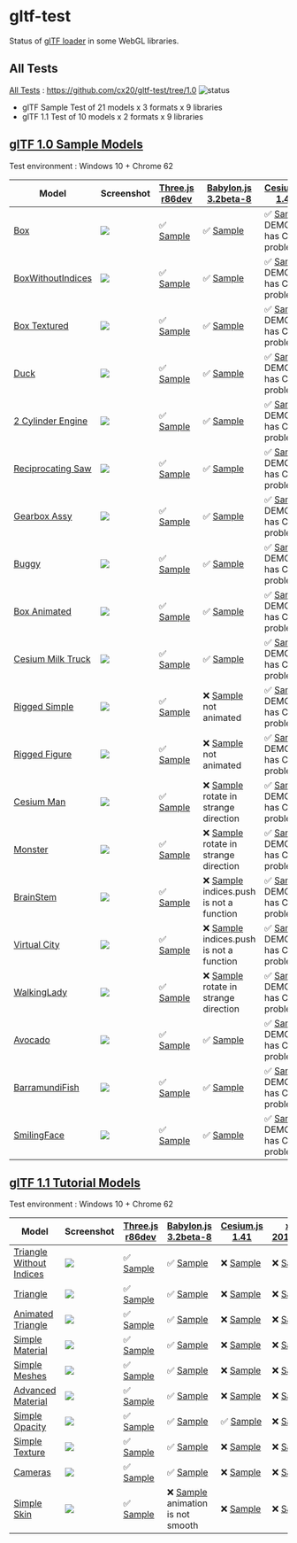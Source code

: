 # gltf-test

Status of [glTF loader](https://github.com/KhronosGroup/glTF#webgl-engines) in some WebGL libraries.

## All Tests

[All Tests]( https://cdn.rawgit.com/cx20/gltf-test/31f4e4de4e2a82894af84f8803a47c11bb0a34ef/index.html ) : https://github.com/cx20/gltf-test/tree/1.0 ![status](https://img.shields.io/badge/glTF-1%2E0-yellow.svg?style=flat)
- glTF Sample Test of 21 models x 3 formats x 9 libraries
- glTF 1.1 Test of 10 models x 2 formats x 9 libraries


## [glTF 1.0 Sample Models](https://github.com/KhronosGroup/glTF-Sample-Models/tree/master/1.0)

Test environment : Windows 10 + Chrome 62

| Model                                              | Screenshot                                                   |[Three.js r86dev](https://github.com/mrdoob/three.js/tree/dev/examples/js/loaders/GLTFLoader.js)                                                                            |[Babylon.js 3.2beta-8](https://github.com/BabylonJS/Babylon.js/tree/master/loaders/src/glTF)                                                                                                    |[Cesium.js 1.41](https://github.com/AnalyticalGraphicsInc/cesium/)                                                                                                                  |[xeogl 2017.02.09](https://github.com/xeolabs/xeogl/tree/master/src/models/gltf)                                                                                             |[GLBoost r2dev](https://github.com/emadurandal/GLBoost/blob/master/src/js/middle_level/loader/GLTFLoader.js)                                                                     |[Grimoire.js 2017.03.12](https://github.com/GrimoireGL/grimoirejs-gltf)                                                                                                             |[Hilo3d v1.5.14](https://github.com/hiloteam/Hilo3d)                                                                                                                             |
|----------------------------------------------------|--------------------------------------------------------------|----------------------------------------------------------------------------------------------------------------------------------------------------------------------------|------------------------------------------------------------------------------------------------------------------------------------------------------------------------------------------------|------------------------------------------------------------------------------------------------------------------------------------------------------------------------------------|-----------------------------------------------------------------------------------------------------------------------------------------------------------------------------|---------------------------------------------------------------------------------------------------------------------------------------------------------------------------------|------------------------------------------------------------------------------------------------------------------------------------------------------------------------------------|--------------------------------------------------------------------------------------------------------------------------------------------------------------------------------|
|[Box](sampleModels/Box)                             |![](sampleModels/Box/screenshot/screenshot.png)               |:white_check_mark: [Sample](https://cdn.rawgit.com/cx20/gltf-test/31f4e4de4e2a82894af84f8803a47c11bb0a34ef/examples/threejs/index.html?model=Box&scale=1)                   |:white_check_mark: [Sample](https://cdn.rawgit.com/cx20/gltf-test/31f4e4de4e2a82894af84f8803a47c11bb0a34ef/examples/babylonjs/index.html?model=Box&scale=1)                                     |:white_check_mark: [Sample](https://cdn.rawgit.com/cx20/gltf-test/31f4e4de4e2a82894af84f8803a47c11bb0a34ef/examples/cesium/index.html?model=Box) DEMO has CROS problem              |:white_check_mark: [Sample](https://cdn.rawgit.com/cx20/gltf-test/31f4e4de4e2a82894af84f8803a47c11bb0a34ef/examples/xeogl/index.html?model=Box&scale=1)                      |:white_check_mark: [Sample](https://cdn.rawgit.com/cx20/gltf-test/31f4e4de4e2a82894af84f8803a47c11bb0a34ef/examples/glboost/index.html?model=Box&scale=1)                        |:white_check_mark: [Sample](https://cdn.rawgit.com/cx20/gltf-test/31f4e4de4e2a82894af84f8803a47c11bb0a34ef/examples/grimoiregl/index.html?model=Box&scale=1)                        |:white_check_mark: [Sample](https://cdn.rawgit.com/cx20/gltf-test/31f4e4de4e2a82894af84f8803a47c11bb0a34ef/examples/Hilo3d/index.html?model=Box&scale=1)                        |
|[BoxWithoutIndices](sampleModels/BoxWithoutIndices) |![](sampleModels/BoxWithoutIndices/screenshot/screenshot.png) |:white_check_mark: [Sample](https://cdn.rawgit.com/cx20/gltf-test/31f4e4de4e2a82894af84f8803a47c11bb0a34ef/examples/threejs/index.html?model=BoxWithoutIndices&scale=1)     |:white_check_mark: [Sample](https://cdn.rawgit.com/cx20/gltf-test/31f4e4de4e2a82894af84f8803a47c11bb0a34ef/examples/babylonjs/index.html?model=BoxWithoutIndices&scale=1)                       |:white_check_mark: [Sample](https://cdn.rawgit.com/cx20/gltf-test/31f4e4de4e2a82894af84f8803a47c11bb0a34ef/examples/cesium/index.html?model=BoxWithoutIndices) DEMO has CROS problem|:white_check_mark: [Sample](https://cdn.rawgit.com/cx20/gltf-test/31f4e4de4e2a82894af84f8803a47c11bb0a34ef/examples/xeogl/index.html?model=BoxWithoutIndices&scale=1)        |:white_check_mark: [Sample](https://cdn.rawgit.com/cx20/gltf-test/31f4e4de4e2a82894af84f8803a47c11bb0a34ef/examples/glboost/index.html?model=BoxWithoutIndices&scale=1)          |:white_check_mark: [Sample](https://cdn.rawgit.com/cx20/gltf-test/31f4e4de4e2a82894af84f8803a47c11bb0a34ef/examples/grimoiregl/index.html?model=BoxWithoutIndices&scale=1)          |:white_check_mark: [Sample](https://cdn.rawgit.com/cx20/gltf-test/31f4e4de4e2a82894af84f8803a47c11bb0a34ef/examples/Hilo3d/index.html?model=BoxWithoutIndices&scale=1)          |
|[Box Textured](sampleModels/BoxTextured)            |![](sampleModels/BoxTextured/screenshot/screenshot.png)       |:white_check_mark: [Sample](https://cdn.rawgit.com/cx20/gltf-test/31f4e4de4e2a82894af84f8803a47c11bb0a34ef/examples/threejs/index.html?model=BoxTextured&scale=1)           |:white_check_mark: [Sample](https://cdn.rawgit.com/cx20/gltf-test/31f4e4de4e2a82894af84f8803a47c11bb0a34ef/examples/babylonjs/index.html?model=BoxTextured&scale=1)                             |:white_check_mark: [Sample](https://cdn.rawgit.com/cx20/gltf-test/31f4e4de4e2a82894af84f8803a47c11bb0a34ef/examples/cesium/index.html?model=BoxTextured) DEMO has CROS problem      |:white_check_mark: [Sample](https://cdn.rawgit.com/cx20/gltf-test/31f4e4de4e2a82894af84f8803a47c11bb0a34ef/examples/xeogl/index.html?model=BoxTextured&scale=1)              |:white_check_mark: [Sample](https://cdn.rawgit.com/cx20/gltf-test/31f4e4de4e2a82894af84f8803a47c11bb0a34ef/examples/glboost/index.html?model=BoxTextured&scale=1)                |:white_check_mark: [Sample](https://cdn.rawgit.com/cx20/gltf-test/31f4e4de4e2a82894af84f8803a47c11bb0a34ef/examples/grimoiregl/index.html?model=BoxTextured&scale=1)                |:white_check_mark: [Sample](https://cdn.rawgit.com/cx20/gltf-test/31f4e4de4e2a82894af84f8803a47c11bb0a34ef/examples/Hilo3d/index.html?model=BoxTextured&scale=1)                |
|[Duck](sampleModels/Duck)                           |![](sampleModels/Duck/screenshot/screenshot.png)              |:white_check_mark: [Sample](https://cdn.rawgit.com/cx20/gltf-test/31f4e4de4e2a82894af84f8803a47c11bb0a34ef/examples/threejs/index.html?model=Duck&scale=1)                  |:white_check_mark: [Sample](https://cdn.rawgit.com/cx20/gltf-test/31f4e4de4e2a82894af84f8803a47c11bb0a34ef/examples/babylonjs/index.html?model=Duck&scale=1)                                    |:white_check_mark: [Sample](https://cdn.rawgit.com/cx20/gltf-test/31f4e4de4e2a82894af84f8803a47c11bb0a34ef/examples/cesium/index.html?model=Duck) DEMO has CROS problem             |:white_check_mark: [Sample](https://cdn.rawgit.com/cx20/gltf-test/31f4e4de4e2a82894af84f8803a47c11bb0a34ef/examples/xeogl/index.html?model=Duck&scale=1)                     |:white_check_mark: [Sample](https://cdn.rawgit.com/cx20/gltf-test/31f4e4de4e2a82894af84f8803a47c11bb0a34ef/examples/glboost/index.html?model=Duck&scale=1)                       |:white_check_mark: [Sample](https://cdn.rawgit.com/cx20/gltf-test/31f4e4de4e2a82894af84f8803a47c11bb0a34ef/examples/grimoiregl/index.html?model=Duck&scale=1)                       |:white_check_mark: [Sample](https://cdn.rawgit.com/cx20/gltf-test/31f4e4de4e2a82894af84f8803a47c11bb0a34ef/examples/Hilo3d/index.html?model=Duck&scale=1)                       |
|[2 Cylinder Engine](sampleModels/2CylinderEngine)   |![](sampleModels/2CylinderEngine/screenshot/screenshot.png)   |:white_check_mark: [Sample](https://cdn.rawgit.com/cx20/gltf-test/31f4e4de4e2a82894af84f8803a47c11bb0a34ef/examples/threejs/index.html?model=2CylinderEngine&scale=0.005)   |:white_check_mark: [Sample](https://cdn.rawgit.com/cx20/gltf-test/31f4e4de4e2a82894af84f8803a47c11bb0a34ef/examples/babylonjs/index.html?model=2CylinderEngine&scale=0.005)                     |:white_check_mark: [Sample](https://cdn.rawgit.com/cx20/gltf-test/31f4e4de4e2a82894af84f8803a47c11bb0a34ef/examples/cesium/index.html?model=2CylinderEngine) DEMO has CROS problem  |:white_check_mark: [Sample](https://cdn.rawgit.com/cx20/gltf-test/31f4e4de4e2a82894af84f8803a47c11bb0a34ef/examples/xeogl/index.html?model=2CylinderEngine&scale=0.005)      |:white_check_mark: [Sample](https://cdn.rawgit.com/cx20/gltf-test/31f4e4de4e2a82894af84f8803a47c11bb0a34ef/examples/glboost/index.html?model=2CylinderEngine&scale=0.005)        |:white_check_mark: [Sample](https://cdn.rawgit.com/cx20/gltf-test/31f4e4de4e2a82894af84f8803a47c11bb0a34ef/examples/grimoiregl/index.html?model=2CylinderEngine&scale=0.005)        |:white_check_mark: [Sample](https://cdn.rawgit.com/cx20/gltf-test/31f4e4de4e2a82894af84f8803a47c11bb0a34ef/examples/Hilo3d/index.html?model=2CylinderEngine&scale=0.005)        |
|[Reciprocating Saw](sampleModels/ReciprocatingSaw)  |![](sampleModels/ReciprocatingSaw/screenshot/screenshot.png)  |:white_check_mark: [Sample](https://cdn.rawgit.com/cx20/gltf-test/31f4e4de4e2a82894af84f8803a47c11bb0a34ef/examples/threejs/index.html?model=ReciprocatingSaw&scale=0.01)   |:white_check_mark: [Sample](https://cdn.rawgit.com/cx20/gltf-test/31f4e4de4e2a82894af84f8803a47c11bb0a34ef/examples/babylonjs/index.html?model=ReciprocatingSaw&scale=0.01)                     |:white_check_mark: [Sample](https://cdn.rawgit.com/cx20/gltf-test/31f4e4de4e2a82894af84f8803a47c11bb0a34ef/examples/cesium/index.html?model=ReciprocatingSaw) DEMO has CROS problem |:white_check_mark: [Sample](https://cdn.rawgit.com/cx20/gltf-test/31f4e4de4e2a82894af84f8803a47c11bb0a34ef/examples/xeogl/index.html?model=ReciprocatingSaw&scale=0.01)      |:white_check_mark: [Sample](https://cdn.rawgit.com/cx20/gltf-test/31f4e4de4e2a82894af84f8803a47c11bb0a34ef/examples/glboost/index.html?model=ReciprocatingSaw&scale=0.01)        |:white_check_mark: [Sample](https://cdn.rawgit.com/cx20/gltf-test/31f4e4de4e2a82894af84f8803a47c11bb0a34ef/examples/grimoiregl/index.html?model=ReciprocatingSaw&scale=0.01)        |:white_check_mark: [Sample](https://cdn.rawgit.com/cx20/gltf-test/31f4e4de4e2a82894af84f8803a47c11bb0a34ef/examples/Hilo3d/index.html?model=ReciprocatingSaw&scale=0.01)        |
|[Gearbox Assy](sampleModels/GearboxAssy)            |![](sampleModels/GearboxAssy/screenshot/screenshot.png)       |:white_check_mark: [Sample](https://cdn.rawgit.com/cx20/gltf-test/31f4e4de4e2a82894af84f8803a47c11bb0a34ef/examples/threejs/index.html?model=GearboxAssy&scale=1)           |:white_check_mark: [Sample](https://cdn.rawgit.com/cx20/gltf-test/31f4e4de4e2a82894af84f8803a47c11bb0a34ef/examples/babylonjs/index.html?model=GearboxAssy&scale=1)                             |:white_check_mark: [Sample](https://cdn.rawgit.com/cx20/gltf-test/31f4e4de4e2a82894af84f8803a47c11bb0a34ef/examples/cesium/index.html?model=GearboxAssy) DEMO has CROS problem      |:white_check_mark: [Sample](https://cdn.rawgit.com/cx20/gltf-test/31f4e4de4e2a82894af84f8803a47c11bb0a34ef/examples/xeogl/index.html?model=GearboxAssy&scale=1)              |:white_check_mark: [Sample](https://cdn.rawgit.com/cx20/gltf-test/31f4e4de4e2a82894af84f8803a47c11bb0a34ef/examples/glboost/index.html?model=GearboxAssy&scale=1)                |:white_check_mark: [Sample](https://cdn.rawgit.com/cx20/gltf-test/31f4e4de4e2a82894af84f8803a47c11bb0a34ef/examples/grimoiregl/index.html?model=GearboxAssy&scale=1)                |:white_check_mark: [Sample](https://cdn.rawgit.com/cx20/gltf-test/31f4e4de4e2a82894af84f8803a47c11bb0a34ef/examples/Hilo3d/index.html?model=GearboxAssy&scale=1)                |
|[Buggy](sampleModels/Buggy)                         |![](sampleModels/Buggy/screenshot/screenshot.png)             |:white_check_mark: [Sample](https://cdn.rawgit.com/cx20/gltf-test/31f4e4de4e2a82894af84f8803a47c11bb0a34ef/examples/threejs/index.html?model=Buggy&scale=0.02)              |:white_check_mark: [Sample](https://cdn.rawgit.com/cx20/gltf-test/31f4e4de4e2a82894af84f8803a47c11bb0a34ef/examples/babylonjs/index.html?model=Buggy&scale=0.02)                                |:white_check_mark: [Sample](https://cdn.rawgit.com/cx20/gltf-test/31f4e4de4e2a82894af84f8803a47c11bb0a34ef/examples/cesium/index.html?model=Buggy) DEMO has CROS problem            |:white_check_mark: [Sample](https://cdn.rawgit.com/cx20/gltf-test/31f4e4de4e2a82894af84f8803a47c11bb0a34ef/examples/xeogl/index.html?model=Buggy&scale=0.02)                 |:white_check_mark: [Sample](https://cdn.rawgit.com/cx20/gltf-test/31f4e4de4e2a82894af84f8803a47c11bb0a34ef/examples/glboost/index.html?model=Buggy&scale=0.02)                   |:white_check_mark: [Sample](https://cdn.rawgit.com/cx20/gltf-test/31f4e4de4e2a82894af84f8803a47c11bb0a34ef/examples/grimoiregl/index.html?model=Buggy&scale=0.02)                   |:white_check_mark: [Sample](https://cdn.rawgit.com/cx20/gltf-test/31f4e4de4e2a82894af84f8803a47c11bb0a34ef/examples/Hilo3d/index.html?model=Buggy&scale=0.02)                   |
|[Box Animated](sampleModels/BoxAnimated)            |![](sampleModels/BoxAnimated/screenshot/screenshot.gif)       |:white_check_mark: [Sample](https://cdn.rawgit.com/cx20/gltf-test/31f4e4de4e2a82894af84f8803a47c11bb0a34ef/examples/threejs/index.html?model=BoxAnimated&scale=0.5)         |:white_check_mark: [Sample](https://cdn.rawgit.com/cx20/gltf-test/31f4e4de4e2a82894af84f8803a47c11bb0a34ef/examples/babylonjs/index.html?model=BoxAnimated&scale=0.5)                           |:white_check_mark: [Sample](https://cdn.rawgit.com/cx20/gltf-test/31f4e4de4e2a82894af84f8803a47c11bb0a34ef/examples/cesium/index.html?model=BoxAnimated) DEMO has CROS problem      |:x: [Sample](https://cdn.rawgit.com/cx20/gltf-test/31f4e4de4e2a82894af84f8803a47c11bb0a34ef/examples/xeogl/index.html?model=BoxAnimated&scale=0.5) animation not support     |:white_check_mark: [Sample](https://cdn.rawgit.com/cx20/gltf-test/31f4e4de4e2a82894af84f8803a47c11bb0a34ef/examples/glboost/index.html?model=BoxAnimated&scale=0.5)              |:white_check_mark: [Sample](https://cdn.rawgit.com/cx20/gltf-test/31f4e4de4e2a82894af84f8803a47c11bb0a34ef/examples/grimoiregl/index.html?model=BoxAnimated&scale=0.5)              |:white_check_mark: [Sample](https://cdn.rawgit.com/cx20/gltf-test/31f4e4de4e2a82894af84f8803a47c11bb0a34ef/examples/Hilo3d/index.html?model=BoxAnimated&scale=0.5)              |
|[Cesium Milk Truck](sampleModels/CesiumMilkTruck)   |![](sampleModels/CesiumMilkTruck/screenshot/screenshot.gif)   |:white_check_mark: [Sample](https://cdn.rawgit.com/cx20/gltf-test/31f4e4de4e2a82894af84f8803a47c11bb0a34ef/examples/threejs/index.html?model=CesiumMilkTruck&scale=0.5)     |:white_check_mark: [Sample](https://cdn.rawgit.com/cx20/gltf-test/31f4e4de4e2a82894af84f8803a47c11bb0a34ef/examples/babylonjs/index.html?model=CesiumMilkTruck&scale=0.5)                       |:white_check_mark: [Sample](https://cdn.rawgit.com/cx20/gltf-test/31f4e4de4e2a82894af84f8803a47c11bb0a34ef/examples/cesium/index.html?model=CesiumMilkTruck) DEMO has CROS problem  |:x: [Sample](https://cdn.rawgit.com/cx20/gltf-test/31f4e4de4e2a82894af84f8803a47c11bb0a34ef/examples/xeogl/index.html?model=CesiumMilkTruck&scale=0.5) animation not support |:white_check_mark: [Sample](https://cdn.rawgit.com/cx20/gltf-test/31f4e4de4e2a82894af84f8803a47c11bb0a34ef/examples/glboost/index.html?model=CesiumMilkTruck&scale=0.5)          |:white_check_mark: [Sample](https://cdn.rawgit.com/cx20/gltf-test/31f4e4de4e2a82894af84f8803a47c11bb0a34ef/examples/grimoiregl/index.html?model=CesiumMilkTruck&scale=0.5)          |:white_check_mark: [Sample](https://cdn.rawgit.com/cx20/gltf-test/31f4e4de4e2a82894af84f8803a47c11bb0a34ef/examples/Hilo3d/index.html?model=CesiumMilkTruck&scale=0.5)          |
|[Rigged Simple](sampleModels/RiggedSimple)          |![](sampleModels/RiggedSimple/screenshot/screenshot.gif)      |:white_check_mark: [Sample](https://cdn.rawgit.com/cx20/gltf-test/31f4e4de4e2a82894af84f8803a47c11bb0a34ef/examples/threejs/index.html?model=RiggedSimple&scale=0.2)        |:x: [Sample](https://cdn.rawgit.com/cx20/gltf-test/31f4e4de4e2a82894af84f8803a47c11bb0a34ef/examples/babylonjs/index.html?model=RiggedSimple&scale=0.2) not animated                            |:white_check_mark: [Sample](https://cdn.rawgit.com/cx20/gltf-test/31f4e4de4e2a82894af84f8803a47c11bb0a34ef/examples/cesium/index.html?model=RiggedSimple) DEMO has CROS problem     |:x: [Sample](https://cdn.rawgit.com/cx20/gltf-test/31f4e4de4e2a82894af84f8803a47c11bb0a34ef/examples/xeogl/index.html?model=RiggedSimple&scale=0.2) animation not support    |:white_check_mark: [Sample](https://cdn.rawgit.com/cx20/gltf-test/31f4e4de4e2a82894af84f8803a47c11bb0a34ef/examples/glboost/index.html?model=RiggedSimple&scale=0.2)             |:white_check_mark: [Sample](https://cdn.rawgit.com/cx20/gltf-test/31f4e4de4e2a82894af84f8803a47c11bb0a34ef/examples/grimoiregl/index.html?model=RiggedSimple&scale=0.2)             |:x: [Sample](https://cdn.rawgit.com/cx20/gltf-test/31f4e4de4e2a82894af84f8803a47c11bb0a34ef/examples/Hilo3d/index.html?model=RiggedSimple&scale=0.2) nightmare dragon problem   |
|[Rigged Figure](sampleModels/RiggedFigure)          |![](sampleModels/RiggedFigure/screenshot/screenshot.gif)      |:white_check_mark: [Sample](https://cdn.rawgit.com/cx20/gltf-test/31f4e4de4e2a82894af84f8803a47c11bb0a34ef/examples/threejs/index.html?model=RiggedFigure&scale=1)          |:x: [Sample](https://cdn.rawgit.com/cx20/gltf-test/31f4e4de4e2a82894af84f8803a47c11bb0a34ef/examples/babylonjs/index.html?model=RiggedFigure&scale=1) not animated                              |:white_check_mark: [Sample](https://cdn.rawgit.com/cx20/gltf-test/31f4e4de4e2a82894af84f8803a47c11bb0a34ef/examples/cesium/index.html?model=RiggedFigure) DEMO has CROS problem     |:x: [Sample](https://cdn.rawgit.com/cx20/gltf-test/31f4e4de4e2a82894af84f8803a47c11bb0a34ef/examples/xeogl/index.html?model=RiggedFigure&scale=1) animation not support      |:white_check_mark: [Sample](https://cdn.rawgit.com/cx20/gltf-test/31f4e4de4e2a82894af84f8803a47c11bb0a34ef/examples/glboost/index.html?model=RiggedFigure&scale=1)               |:white_check_mark: [Sample](https://cdn.rawgit.com/cx20/gltf-test/31f4e4de4e2a82894af84f8803a47c11bb0a34ef/examples/grimoiregl/index.html?model=RiggedFigure&scale=1)               |:x: [Sample](https://cdn.rawgit.com/cx20/gltf-test/31f4e4de4e2a82894af84f8803a47c11bb0a34ef/examples/Hilo3d/index.html?model=RiggedFigure&scale=1) nightmare dragon problem     |
|[Cesium Man](sampleModels/CesiumMan)                |![](sampleModels/CesiumMan/screenshot/screenshot.gif)         |:white_check_mark: [Sample](https://cdn.rawgit.com/cx20/gltf-test/31f4e4de4e2a82894af84f8803a47c11bb0a34ef/examples/threejs/index.html?model=CesiumMan&scale=1)             |:x: [Sample](https://cdn.rawgit.com/cx20/gltf-test/31f4e4de4e2a82894af84f8803a47c11bb0a34ef/examples/babylonjs/index.html?model=CesiumMan&scale=1) rotate in strange direction                  |:white_check_mark: [Sample](https://cdn.rawgit.com/cx20/gltf-test/31f4e4de4e2a82894af84f8803a47c11bb0a34ef/examples/cesium/index.html?model=CesiumMan) DEMO has CROS problem        |:x: [Sample](https://cdn.rawgit.com/cx20/gltf-test/31f4e4de4e2a82894af84f8803a47c11bb0a34ef/examples/xeogl/index.html?model=CesiumMan&scale=1) animation not support         |:white_check_mark: [Sample](https://cdn.rawgit.com/cx20/gltf-test/31f4e4de4e2a82894af84f8803a47c11bb0a34ef/examples/glboost/index.html?model=CesiumMan&scale=1)                  |:white_check_mark: [Sample](https://cdn.rawgit.com/cx20/gltf-test/31f4e4de4e2a82894af84f8803a47c11bb0a34ef/examples/grimoiregl/index.html?model=CesiumMan&scale=1)                  |:x: [Sample](https://cdn.rawgit.com/cx20/gltf-test/31f4e4de4e2a82894af84f8803a47c11bb0a34ef/examples/Hilo3d/index.html?model=CesiumMan&scale=1) nightmare dragon problem        |
|[Monster](sampleModels/Monster)                     |![](sampleModels/Monster/screenshot/screenshot.gif)           |:white_check_mark: [Sample](https://cdn.rawgit.com/cx20/gltf-test/31f4e4de4e2a82894af84f8803a47c11bb0a34ef/examples/threejs/index.html?model=Monster&scale=0.05)            |:x: [Sample](https://cdn.rawgit.com/cx20/gltf-test/31f4e4de4e2a82894af84f8803a47c11bb0a34ef/examples/babylonjs/index.html?model=Monster&scale=0.05) rotate in strange direction                 |:white_check_mark: [Sample](https://cdn.rawgit.com/cx20/gltf-test/31f4e4de4e2a82894af84f8803a47c11bb0a34ef/examples/cesium/index.html?model=Monster) DEMO has CROS problem          |:x: [Sample](https://cdn.rawgit.com/cx20/gltf-test/31f4e4de4e2a82894af84f8803a47c11bb0a34ef/examples/xeogl/index.html?model=Monster&scale=0.05) animation not support        |:white_check_mark: [Sample](https://cdn.rawgit.com/cx20/gltf-test/31f4e4de4e2a82894af84f8803a47c11bb0a34ef/examples/glboost/index.html?model=Monster&scale=0.05)                 |:white_check_mark: [Sample](https://cdn.rawgit.com/cx20/gltf-test/31f4e4de4e2a82894af84f8803a47c11bb0a34ef/examples/grimoiregl/index.html?model=Monster&scale=0.05)                 |:x: [Sample](https://cdn.rawgit.com/cx20/gltf-test/31f4e4de4e2a82894af84f8803a47c11bb0a34ef/examples/Hilo3d/index.html?model=Monster&scale=0.05) nightmare dragon problem       |
|[BrainStem](sampleModels/BrainStem)                 |![](sampleModels/BrainStem/screenshot/screenshot.gif)         |:white_check_mark: [Sample](https://cdn.rawgit.com/cx20/gltf-test/31f4e4de4e2a82894af84f8803a47c11bb0a34ef/examples/threejs/index.html?model=BrainStem&scale=1)             |:x: [Sample](https://cdn.rawgit.com/cx20/gltf-test/31f4e4de4e2a82894af84f8803a47c11bb0a34ef/examples/babylonjs/index.html?model=BrainStem&scale=1) indices.push is not a function               |:white_check_mark: [Sample](https://cdn.rawgit.com/cx20/gltf-test/31f4e4de4e2a82894af84f8803a47c11bb0a34ef/examples/cesium/index.html?model=BrainStem) DEMO has CROS problem        |:x: [Sample](https://cdn.rawgit.com/cx20/gltf-test/31f4e4de4e2a82894af84f8803a47c11bb0a34ef/examples/xeogl/index.html?model=BrainStem&scale=1) only partial                  |:white_check_mark: [Sample](https://cdn.rawgit.com/cx20/gltf-test/31f4e4de4e2a82894af84f8803a47c11bb0a34ef/examples/glboost/index.html?model=BrainStem&scale=1)                  |:white_check_mark: [Sample](https://cdn.rawgit.com/cx20/gltf-test/31f4e4de4e2a82894af84f8803a47c11bb0a34ef/examples/grimoiregl/index.html?model=BrainStem&scale=1)                  |:x: [Sample](https://cdn.rawgit.com/cx20/gltf-test/31f4e4de4e2a82894af84f8803a47c11bb0a34ef/examples/Hilo3d/index.html?model=BrainStem&scale=1) nightmare dragon problem        |
|[Virtual City](sampleModels/VC)                     |![](sampleModels/VC/screenshot/screenshot.gif)                |:white_check_mark: [Sample](https://cdn.rawgit.com/cx20/gltf-test/31f4e4de4e2a82894af84f8803a47c11bb0a34ef/examples/threejs/index.html?model=VC&scale=0.2)                  |:x: [Sample](https://cdn.rawgit.com/cx20/gltf-test/31f4e4de4e2a82894af84f8803a47c11bb0a34ef/examples/babylonjs/index.html?model=VC&scale=0.2) indices.push is not a function                    |:white_check_mark: [Sample](https://cdn.rawgit.com/cx20/gltf-test/31f4e4de4e2a82894af84f8803a47c11bb0a34ef/examples/cesium/index.html?model=VC) DEMO has CROS problem               |:x: [Sample](https://cdn.rawgit.com/cx20/gltf-test/31f4e4de4e2a82894af84f8803a47c11bb0a34ef/examples/xeogl/index.html?model=VC&scale=0.2) animation not support              |:white_check_mark: [Sample](https://cdn.rawgit.com/cx20/gltf-test/31f4e4de4e2a82894af84f8803a47c11bb0a34ef/examples/glboost/index.html?model=VC&scale=0.2)                       |:white_check_mark: [Sample](https://cdn.rawgit.com/cx20/gltf-test/31f4e4de4e2a82894af84f8803a47c11bb0a34ef/examples/grimoiregl/index.html?model=VC&scale=0.2)                       |:white_check_mark: [Sample](https://cdn.rawgit.com/cx20/gltf-test/31f4e4de4e2a82894af84f8803a47c11bb0a34ef/examples/Hilo3d/index.html?model=VC&scale=0.2)                       |
|[WalkingLady](sampleModels/WalkingLady)             |![](sampleModels/WalkingLady/screenshot/screenshot.gif)       |:white_check_mark: [Sample](https://cdn.rawgit.com/cx20/gltf-test/31f4e4de4e2a82894af84f8803a47c11bb0a34ef/examples/threejs/index.html?model=WalkingLady&scale=1)           |:x: [Sample](https://cdn.rawgit.com/cx20/gltf-test/31f4e4de4e2a82894af84f8803a47c11bb0a34ef/examples/babylonjs/index.html?model=WalkingLady&scale=1) rotate in strange direction                |:white_check_mark: [Sample](https://cdn.rawgit.com/cx20/gltf-test/31f4e4de4e2a82894af84f8803a47c11bb0a34ef/examples/cesium/index.html?model=WalkingLady) DEMO has CROS problem      |:x: [Sample](https://cdn.rawgit.com/cx20/gltf-test/31f4e4de4e2a82894af84f8803a47c11bb0a34ef/examples/xeogl/index.html?model=WalkingLady&scale=1) animation not support       |:white_check_mark: [Sample](https://cdn.rawgit.com/cx20/gltf-test/31f4e4de4e2a82894af84f8803a47c11bb0a34ef/examples/glboost/index.html?model=WalkingLady&scale=1)                |:white_check_mark: [Sample](https://cdn.rawgit.com/cx20/gltf-test/31f4e4de4e2a82894af84f8803a47c11bb0a34ef/examples/grimoiregl/index.html?model=WalkingLady&scale=1)                |:x: [Sample](https://cdn.rawgit.com/cx20/gltf-test/31f4e4de4e2a82894af84f8803a47c11bb0a34ef/examples/Hilo3d/index.html?model=WalkingLady&scale=1) nightmare dragon problem      |
|[Avocado](sampleModels/Avocado)                     |![](sampleModels/Avocado/screenshot/screenshot.png)           |:white_check_mark: [Sample](https://cdn.rawgit.com/cx20/gltf-test/31f4e4de4e2a82894af84f8803a47c11bb0a34ef/examples/threejs/index.html?model=Avocado&scale=0.5)             |:white_check_mark: [Sample](https://cdn.rawgit.com/cx20/gltf-test/31f4e4de4e2a82894af84f8803a47c11bb0a34ef/examples/babylonjs/index.html?model=Avocado&scale=0.5)                               |:white_check_mark: [Sample](https://cdn.rawgit.com/cx20/gltf-test/31f4e4de4e2a82894af84f8803a47c11bb0a34ef/examples/cesium/index.html?model=Avocado) DEMO has CROS problem          |:white_check_mark: [Sample](https://cdn.rawgit.com/cx20/gltf-test/31f4e4de4e2a82894af84f8803a47c11bb0a34ef/examples/xeogl/index.html?model=Avocado&scale=0.5)                |:white_check_mark: [Sample](https://cdn.rawgit.com/cx20/gltf-test/31f4e4de4e2a82894af84f8803a47c11bb0a34ef/examples/glboost/index.html?model=Avocado&scale=0.5)                  |:white_check_mark: [Sample](https://cdn.rawgit.com/cx20/gltf-test/31f4e4de4e2a82894af84f8803a47c11bb0a34ef/examples/grimoiregl/index.html?model=Avocado&scale=0.5)                  |:white_check_mark: [Sample](https://cdn.rawgit.com/cx20/gltf-test/31f4e4de4e2a82894af84f8803a47c11bb0a34ef/examples/Hilo3d/index.html?model=Avocado&scale=0.5)                  |
|[BarramundiFish](sampleModels/BarramundiFish)       |![](sampleModels/BarramundiFish/screenshot/screenshot.png)    |:white_check_mark: [Sample](https://cdn.rawgit.com/cx20/gltf-test/31f4e4de4e2a82894af84f8803a47c11bb0a34ef/examples/threejs/index.html?model=BarramundiFish&scale=0.05)     |:white_check_mark: [Sample](https://cdn.rawgit.com/cx20/gltf-test/31f4e4de4e2a82894af84f8803a47c11bb0a34ef/examples/babylonjs/index.html?model=BarramundiFish&scale=0.05)                       |:white_check_mark: [Sample](https://cdn.rawgit.com/cx20/gltf-test/31f4e4de4e2a82894af84f8803a47c11bb0a34ef/examples/cesium/index.html?model=BarramundiFish) DEMO has CROS problem   |:white_check_mark: [Sample](https://cdn.rawgit.com/cx20/gltf-test/31f4e4de4e2a82894af84f8803a47c11bb0a34ef/examples/xeogl/index.html?model=BarramundiFish&scale=0.05)        |:white_check_mark: [Sample](https://cdn.rawgit.com/cx20/gltf-test/31f4e4de4e2a82894af84f8803a47c11bb0a34ef/examples/glboost/index.html?model=BarramundiFish&scale=0.05)          |:white_check_mark: [Sample](https://cdn.rawgit.com/cx20/gltf-test/31f4e4de4e2a82894af84f8803a47c11bb0a34ef/examples/grimoiregl/index.html?model=BarramundiFish&scale=0.05)          |:white_check_mark: [Sample](https://cdn.rawgit.com/cx20/gltf-test/31f4e4de4e2a82894af84f8803a47c11bb0a34ef/examples/Hilo3d/index.html?model=BarramundiFish&scale=0.05)          |
|[SmilingFace](sampleModels/SmilingFace)             |![](sampleModels/SmilingFace/screenshot/screenshot.png)       |:white_check_mark: [Sample](https://cdn.rawgit.com/cx20/gltf-test/31f4e4de4e2a82894af84f8803a47c11bb0a34ef/examples/threejs/index.html?model=SmilingFace&scale=1.0)         |:white_check_mark: [Sample](https://cdn.rawgit.com/cx20/gltf-test/31f4e4de4e2a82894af84f8803a47c11bb0a34ef/examples/babylonjs/index.html?model=SmilingFace&scale=1.0)                           |:white_check_mark: [Sample](https://cdn.rawgit.com/cx20/gltf-test/31f4e4de4e2a82894af84f8803a47c11bb0a34ef/examples/cesium/index.html?model=SmilingFace) DEMO has CROS problem      |:white_check_mark: [Sample](https://cdn.rawgit.com/cx20/gltf-test/31f4e4de4e2a82894af84f8803a47c11bb0a34ef/examples/xeogl/index.html?model=SmilingFace&scale=1.0)            |:white_check_mark: [Sample](https://cdn.rawgit.com/cx20/gltf-test/31f4e4de4e2a82894af84f8803a47c11bb0a34ef/examples/glboost/index.html?model=SmilingFace&scale=1.0)              |:white_check_mark: [Sample](https://cdn.rawgit.com/cx20/gltf-test/31f4e4de4e2a82894af84f8803a47c11bb0a34ef/examples/grimoiregl/index.html?model=SmilingFace&scale=1.0)              |:white_check_mark: [Sample](https://cdn.rawgit.com/cx20/gltf-test/31f4e4de4e2a82894af84f8803a47c11bb0a34ef/examples/Hilo3d/index.html?model=SmilingFace&scale=1.0)              |

<!--
|[Box Semantics](sampleModels/BoxSemantics)          |![](sampleModels/BoxSemantics/screenshot/screenshot.png)      |:x: [Sample](https://cdn.rawgit.com/cx20/gltf-test/31f4e4de4e2a82894af84f8803a47c11bb0a34ef/examples/threejs/index.html?model=BoxSemantics&scale=1)                         |:x: [Sample](https://cdn.rawgit.com/cx20/gltf-test/31f4e4de4e2a82894af84f8803a47c11bb0a34ef/examples/babylonjs/index.html?model=BoxSemantics&scale=1) flickering                                |:white_check_mark: [Sample](https://cdn.rawgit.com/cx20/gltf-test/31f4e4de4e2a82894af84f8803a47c11bb0a34ef/examples/cesium/index.html?model=BoxSemantics)      |:white_check_mark: [Sample](https://cdn.rawgit.com/cx20/gltf-test/31f4e4de4e2a82894af84f8803a47c11bb0a34ef/examples/xeogl/index.html?model=BoxSemantics&scale=1)             |:white_check_mark: [Sample](https://cdn.rawgit.com/cx20/gltf-test/31f4e4de4e2a82894af84f8803a47c11bb0a34ef/examples/glboost/index.html?model=BoxSemantics&scale=1)               |:x: [Sample](https://cdn.rawgit.com/cx20/gltf-test/31f4e4de4e2a82894af84f8803a47c11bb0a34ef/examples/grimoiregl/index.html?model=BoxSemantics&scale=1)                              |:white_check_mark: [Sample](https://cdn.rawgit.com/cx20/gltf-test/31f4e4de4e2a82894af84f8803a47c11bb0a34ef/examples/Hilo3d/index.html?model=BoxSemantics&scale=1)               |
-->

## [glTF 1.1 Tutorial Models](https://github.com/javagl/gltfTutorialModels)

Test environment : Windows 10 + Chrome 62

|Model                                                              |Screenshot                                                          |[Three.js r86dev](https://github.com/mrdoob/three.js/tree/dev/examples/js/loaders/GLTFLoader.js)                                                                                                              |[Babylon.js 3.2beta-8](https://github.com/BabylonJS/Babylon.js/tree/master/loaders/src/glTF)                                                                                                                          |[Cesium.js 1.41](https://github.com/AnalyticalGraphicsInc/cesium/)                                                                                                                                      |[xeogl 2017.02.09](https://github.com/xeolabs/xeogl/tree/master/src/models/gltf)                                                                                                             |[GLBoost r2dev](https://github.com/emadurandal/GLBoost/blob/master/src/js/middle_level/loader/GLTFLoader.js)                                                                                                  |[Grimoire.js 2017.03.12](https://github.com/GrimoireGL/grimoirejs-gltf)                                                                                                                           |[Hilo3d v1.5.14](https://github.com/hiloteam/Hilo3d)                                                                                                                                                          |
|-------------------------------------------------------------------|--------------------------------------------------------------------|--------------------------------------------------------------------------------------------------------------------------------------------------------------------------------------------------------------|----------------------------------------------------------------------------------------------------------------------------------------------------------------------------------------------------------------------|--------------------------------------------------------------------------------------------------------------------------------------------------------------------------------------------------------|---------------------------------------------------------------------------------------------------------------------------------------------------------------------------------------------|--------------------------------------------------------------------------------------------------------------------------------------------------------------------------------------------------------------|--------------------------------------------------------------------------------------------------------------------------------------------------------------------------------------------------|-------------------------------------------------------------------------------------------------------------------------------------------------------------------------------------------------------------|
|[Triangle Without Indices](tutorialModels/TriangleWithoutIndices)  |![](tutorialModels/TriangleWithoutIndices/screenshot/screenshot.png)|:white_check_mark: [Sample](https://cdn.rawgit.com/cx20/gltf-test/31f4e4de4e2a82894af84f8803a47c11bb0a34ef/examples/threejs/index.html?category=tutorialModels&model=TriangleWithoutIndices&scale=1&type=glTF)|:white_check_mark: [Sample](https://cdn.rawgit.com/cx20/gltf-test/31f4e4de4e2a82894af84f8803a47c11bb0a34ef/examples/babylonjs/index.html?category=tutorialModels&model=TriangleWithoutIndices&scale=1&type=glTF)      |:x: [Sample](https://cdn.rawgit.com/cx20/gltf-test/31f4e4de4e2a82894af84f8803a47c11bb0a34ef/examples/cesium/index.html?category=tutorialModels&model=TriangleWithoutIndices&scale=1&type=glTF)          |:x: [Sample](https://cdn.rawgit.com/cx20/gltf-test/31f4e4de4e2a82894af84f8803a47c11bb0a34ef/examples/xeogl/index.html?category=tutorialModels&model=TriangleWithoutIndices&scale=1&type=glTF)|:white_check_mark: [Sample](https://cdn.rawgit.com/cx20/gltf-test/31f4e4de4e2a82894af84f8803a47c11bb0a34ef/examples/glboost/index.html?category=tutorialModels&model=TriangleWithoutIndices&scale=1&type=glTF)|:x: [Sample](https://cdn.rawgit.com/cx20/gltf-test/31f4e4de4e2a82894af84f8803a47c11bb0a34ef/examples/grimoiregl/index.html?category=tutorialModels&model=TriangleWithoutIndices&scale=1&type=glTF)|:white_check_mark: [Sample](https://cdn.rawgit.com/cx20/gltf-test/31f4e4de4e2a82894af84f8803a47c11bb0a34ef/examples/Hilo3d/index.html?category=tutorialModels&model=TriangleWithoutIndices&scale=1&type=glTF)|
|[Triangle](tutorialModels/Triangle)                                |![](tutorialModels/Triangle/screenshot/screenshot.png)              |:white_check_mark: [Sample](https://cdn.rawgit.com/cx20/gltf-test/31f4e4de4e2a82894af84f8803a47c11bb0a34ef/examples/threejs/index.html?category=tutorialModels&model=Triangle&scale=1&type=glTF)              |:white_check_mark: [Sample](https://cdn.rawgit.com/cx20/gltf-test/31f4e4de4e2a82894af84f8803a47c11bb0a34ef/examples/babylonjs/index.html?category=tutorialModels&model=Triangle&scale=1&type=glTF)                    |:x: [Sample](https://cdn.rawgit.com/cx20/gltf-test/31f4e4de4e2a82894af84f8803a47c11bb0a34ef/examples/cesium/index.html?category=tutorialModels&model=Triangle&scale=1&type=glTF)                        |:x: [Sample](https://cdn.rawgit.com/cx20/gltf-test/31f4e4de4e2a82894af84f8803a47c11bb0a34ef/examples/xeogl/index.html?category=tutorialModels&model=Triangle&scale=1&type=glTF)              |:white_check_mark: [Sample](https://cdn.rawgit.com/cx20/gltf-test/31f4e4de4e2a82894af84f8803a47c11bb0a34ef/examples/glboost/index.html?category=tutorialModels&model=Triangle&scale=1&type=glTF)              |:x: [Sample](https://cdn.rawgit.com/cx20/gltf-test/31f4e4de4e2a82894af84f8803a47c11bb0a34ef/examples/grimoiregl/index.html?category=tutorialModels&model=Triangle&scale=1&type=glTF)              |:white_check_mark: [Sample](https://cdn.rawgit.com/cx20/gltf-test/31f4e4de4e2a82894af84f8803a47c11bb0a34ef/examples/Hilo3d/index.html?category=tutorialModels&model=Triangle&scale=1&type=glTF)              |
|[Animated Triangle](tutorialModels/AnimatedTriangle)               |![](tutorialModels/AnimatedTriangle/screenshot/screenshot.gif)      |:white_check_mark: [Sample](https://cdn.rawgit.com/cx20/gltf-test/31f4e4de4e2a82894af84f8803a47c11bb0a34ef/examples/threejs/index.html?category=tutorialModels&model=AnimatedTriangle&scale=1&type=glTF)      |:white_check_mark: [Sample](https://cdn.rawgit.com/cx20/gltf-test/31f4e4de4e2a82894af84f8803a47c11bb0a34ef/examples/babylonjs/index.html?category=tutorialModels&model=AnimatedTriangle&scale=1&type=glTF)            |:x: [Sample](https://cdn.rawgit.com/cx20/gltf-test/31f4e4de4e2a82894af84f8803a47c11bb0a34ef/examples/cesium/index.html?category=tutorialModels&model=AnimatedTriangle&scale=1&type=glTF)                |:x: [Sample](https://cdn.rawgit.com/cx20/gltf-test/31f4e4de4e2a82894af84f8803a47c11bb0a34ef/examples/xeogl/index.html?category=tutorialModels&model=AnimatedTriangle&scale=1&type=glTF)      |:white_check_mark: [Sample](https://cdn.rawgit.com/cx20/gltf-test/31f4e4de4e2a82894af84f8803a47c11bb0a34ef/examples/glboost/index.html?category=tutorialModels&model=AnimatedTriangle&scale=1&type=glTF)      |:x: [Sample](https://cdn.rawgit.com/cx20/gltf-test/31f4e4de4e2a82894af84f8803a47c11bb0a34ef/examples/grimoiregl/index.html?category=tutorialModels&model=AnimatedTriangle&scale=1&type=glTF)      |:x: [Sample](https://cdn.rawgit.com/cx20/gltf-test/31f4e4de4e2a82894af84f8803a47c11bb0a34ef/examples/Hilo3d/index.html?category=tutorialModels&model=AnimatedTriangle&scale=1&type=glTF)                     |
|[Simple Material](tutorialModels/SimpleMaterial)                   |![](tutorialModels/SimpleMaterial/screenshot/screenshot.png)        |:white_check_mark: [Sample](https://cdn.rawgit.com/cx20/gltf-test/31f4e4de4e2a82894af84f8803a47c11bb0a34ef/examples/threejs/index.html?category=tutorialModels&model=SimpleMaterial&scale=1&type=glTF)        |:white_check_mark: [Sample](https://cdn.rawgit.com/cx20/gltf-test/31f4e4de4e2a82894af84f8803a47c11bb0a34ef/examples/babylonjs/index.html?category=tutorialModels&model=SimpleMaterial&scale=1&type=glTF)              |:x: [Sample](https://cdn.rawgit.com/cx20/gltf-test/31f4e4de4e2a82894af84f8803a47c11bb0a34ef/examples/cesium/index.html?category=tutorialModels&model=SimpleMaterial&scale=1&type=glTF)                  |:x: [Sample](https://cdn.rawgit.com/cx20/gltf-test/31f4e4de4e2a82894af84f8803a47c11bb0a34ef/examples/xeogl/index.html?category=tutorialModels&model=SimpleMaterial&scale=1&type=glTF)        |:white_check_mark: [Sample](https://cdn.rawgit.com/cx20/gltf-test/31f4e4de4e2a82894af84f8803a47c11bb0a34ef/examples/glboost/index.html?category=tutorialModels&model=SimpleMaterial&scale=1&type=glTF)        |:x: [Sample](https://cdn.rawgit.com/cx20/gltf-test/31f4e4de4e2a82894af84f8803a47c11bb0a34ef/examples/grimoiregl/index.html?category=tutorialModels&model=SimpleMaterial&scale=1&type=glTF)        |:x: [Sample](https://cdn.rawgit.com/cx20/gltf-test/31f4e4de4e2a82894af84f8803a47c11bb0a34ef/examples/Hilo3d/index.html?category=tutorialModels&model=SimpleMaterial&scale=1&type=glTF)                       |
|[Simple Meshes](tutorialModels/SimpleMeshes)                       |![](tutorialModels/SimpleMeshes/screenshot/screenshot.png)          |:white_check_mark: [Sample](https://cdn.rawgit.com/cx20/gltf-test/31f4e4de4e2a82894af84f8803a47c11bb0a34ef/examples/threejs/index.html?category=tutorialModels&model=SimpleMeshes&scale=1&type=glTF)          |:white_check_mark: [Sample](https://cdn.rawgit.com/cx20/gltf-test/31f4e4de4e2a82894af84f8803a47c11bb0a34ef/examples/babylonjs/index.html?category=tutorialModels&model=SimpleMeshes&scale=1&type=glTF)                |:x: [Sample](https://cdn.rawgit.com/cx20/gltf-test/31f4e4de4e2a82894af84f8803a47c11bb0a34ef/examples/cesium/index.html?category=tutorialModels&model=SimpleMeshes&scale=1&type=glTF)                    |:x: [Sample](https://cdn.rawgit.com/cx20/gltf-test/31f4e4de4e2a82894af84f8803a47c11bb0a34ef/examples/xeogl/index.html?category=tutorialModels&model=SimpleMeshes&scale=1&type=glTF)          |:white_check_mark: [Sample](https://cdn.rawgit.com/cx20/gltf-test/31f4e4de4e2a82894af84f8803a47c11bb0a34ef/examples/glboost/index.html?category=tutorialModels&model=SimpleMeshes&scale=1&type=glTF)          |:x: [Sample](https://cdn.rawgit.com/cx20/gltf-test/31f4e4de4e2a82894af84f8803a47c11bb0a34ef/examples/grimoiregl/index.html?category=tutorialModels&model=SimpleMeshes&scale=1&type=glTF)          |:white_check_mark: [Sample](https://cdn.rawgit.com/cx20/gltf-test/31f4e4de4e2a82894af84f8803a47c11bb0a34ef/examples/Hilo3d/index.html?category=tutorialModels&model=SimpleMeshes&scale=1&type=glTF)          |
|[Advanced Material](tutorialModels/AdvancedMaterial)               |![](tutorialModels/AdvancedMaterial/screenshot/screenshot.png)      |:white_check_mark: [Sample](https://cdn.rawgit.com/cx20/gltf-test/31f4e4de4e2a82894af84f8803a47c11bb0a34ef/examples/threejs/index.html?category=tutorialModels&model=AdvancedMaterial&scale=1&type=glTF)      |:white_check_mark: [Sample](https://cdn.rawgit.com/cx20/gltf-test/31f4e4de4e2a82894af84f8803a47c11bb0a34ef/examples/babylonjs/index.html?category=tutorialModels&model=AdvancedMaterial&scale=1&type=glTF)            |:x: [Sample](https://cdn.rawgit.com/cx20/gltf-test/31f4e4de4e2a82894af84f8803a47c11bb0a34ef/examples/cesium/index.html?category=tutorialModels&model=AdvancedMaterial&scale=1&type=glTF)                |:x: [Sample](https://cdn.rawgit.com/cx20/gltf-test/31f4e4de4e2a82894af84f8803a47c11bb0a34ef/examples/xeogl/index.html?category=tutorialModels&model=AdvancedMaterial&scale=1&type=glTF)      |:white_check_mark: [Sample](https://cdn.rawgit.com/cx20/gltf-test/31f4e4de4e2a82894af84f8803a47c11bb0a34ef/examples/glboost/index.html?category=tutorialModels&model=AdvancedMaterial&scale=1&type=glTF)      |:x: [Sample](https://cdn.rawgit.com/cx20/gltf-test/31f4e4de4e2a82894af84f8803a47c11bb0a34ef/examples/grimoiregl/index.html?category=tutorialModels&model=AdvancedMaterial&scale=1&type=glTF)      |:x: [Sample](https://cdn.rawgit.com/cx20/gltf-test/31f4e4de4e2a82894af84f8803a47c11bb0a34ef/examples/Hilo3d/index.html?category=tutorialModels&model=AdvancedMaterial&scale=1&type=glTF)                     |
|[Simple Opacity](tutorialModels/SimpleOpacity)                     |![](tutorialModels/SimpleOpacity/screenshot/screenshot.png)         |:white_check_mark: [Sample](https://cdn.rawgit.com/cx20/gltf-test/31f4e4de4e2a82894af84f8803a47c11bb0a34ef/examples/threejs/index.html?category=tutorialModels&model=SimpleOpacity&scale=1&type=glTF)         |:white_check_mark: [Sample](https://cdn.rawgit.com/cx20/gltf-test/31f4e4de4e2a82894af84f8803a47c11bb0a34ef/examples/babylonjs/index.html?category=tutorialModels&model=SimpleOpacity&scale=1&type=glTF)               |:white_check_mark: [Sample](https://cdn.rawgit.com/cx20/gltf-test/31f4e4de4e2a82894af84f8803a47c11bb0a34ef/examples/cesium/index.html?category=tutorialModels&model=SimpleOpacity&scale=1&type=glTF)    |:x: [Sample](https://cdn.rawgit.com/cx20/gltf-test/31f4e4de4e2a82894af84f8803a47c11bb0a34ef/examples/xeogl/index.html?category=tutorialModels&model=SimpleOpacity&scale=1&type=glTF)         |:white_check_mark: [Sample](https://cdn.rawgit.com/cx20/gltf-test/31f4e4de4e2a82894af84f8803a47c11bb0a34ef/examples/glboost/index.html?category=tutorialModels&model=SimpleOpacity&scale=1&type=glTF)         |:x: [Sample](https://cdn.rawgit.com/cx20/gltf-test/31f4e4de4e2a82894af84f8803a47c11bb0a34ef/examples/grimoiregl/index.html?category=tutorialModels&model=SimpleOpacity&scale=1&type=glTF)         |:x: [Sample](https://cdn.rawgit.com/cx20/gltf-test/31f4e4de4e2a82894af84f8803a47c11bb0a34ef/examples/Hilo3d/index.html?category=tutorialModels&model=SimpleOpacity&scale=1&type=glTF)                        |
|[Simple Texture](tutorialModels/SimpleTexture)                     |![](tutorialModels/SimpleTexture/screenshot/screenshot.png)         |:white_check_mark: [Sample](https://cdn.rawgit.com/cx20/gltf-test/31f4e4de4e2a82894af84f8803a47c11bb0a34ef/examples/threejs/index.html?category=tutorialModels&model=SimpleTexture&scale=1&type=glTF)         |:white_check_mark: [Sample](https://cdn.rawgit.com/cx20/gltf-test/31f4e4de4e2a82894af84f8803a47c11bb0a34ef/examples/babylonjs/index.html?category=tutorialModels&model=SimpleTexture&scale=1&type=glTF)               |:x: [Sample](https://cdn.rawgit.com/cx20/gltf-test/31f4e4de4e2a82894af84f8803a47c11bb0a34ef/examples/cesium/index.html?category=tutorialModels&model=SimpleTexture&scale=1&type=glTF)                   |:x: [Sample](https://cdn.rawgit.com/cx20/gltf-test/31f4e4de4e2a82894af84f8803a47c11bb0a34ef/examples/xeogl/index.html?category=tutorialModels&model=SimpleTexture&scale=1&type=glTF)         |:white_check_mark: [Sample](https://cdn.rawgit.com/cx20/gltf-test/31f4e4de4e2a82894af84f8803a47c11bb0a34ef/examples/glboost/index.html?category=tutorialModels&model=SimpleTexture&scale=1&type=glTF)         |:x: [Sample](https://cdn.rawgit.com/cx20/gltf-test/31f4e4de4e2a82894af84f8803a47c11bb0a34ef/examples/grimoiregl/index.html?category=tutorialModels&model=SimpleTexture&scale=1&type=glTF)         |:x: [Sample](https://cdn.rawgit.com/cx20/gltf-test/31f4e4de4e2a82894af84f8803a47c11bb0a34ef/examples/Hilo3d/index.html?category=tutorialModels&model=SimpleTexture&scale=1&type=glTF)                        |
|[Cameras](tutorialModels/Cameras)                                  |![](tutorialModels/Cameras/screenshot/screenshot.png)               |:white_check_mark: [Sample](https://cdn.rawgit.com/cx20/gltf-test/31f4e4de4e2a82894af84f8803a47c11bb0a34ef/examples/threejs/index.html?category=tutorialModels&model=Cameras&scale=1&type=glTF)               |:white_check_mark: [Sample](https://cdn.rawgit.com/cx20/gltf-test/31f4e4de4e2a82894af84f8803a47c11bb0a34ef/examples/babylonjs/index.html?category=tutorialModels&model=Cameras&scale=1&type=glTF)                     |:x: [Sample](https://cdn.rawgit.com/cx20/gltf-test/31f4e4de4e2a82894af84f8803a47c11bb0a34ef/examples/cesium/index.html?category=tutorialModels&model=Cameras&scale=1&type=glTF)                         |:x: [Sample](https://cdn.rawgit.com/cx20/gltf-test/31f4e4de4e2a82894af84f8803a47c11bb0a34ef/examples/xeogl/index.html?category=tutorialModels&model=Cameras&scale=1&type=glTF)               |:white_check_mark: [Sample](https://cdn.rawgit.com/cx20/gltf-test/31f4e4de4e2a82894af84f8803a47c11bb0a34ef/examples/glboost/index.html?category=tutorialModels&model=Cameras&scale=1&type=glTF)               |:x: [Sample](https://cdn.rawgit.com/cx20/gltf-test/31f4e4de4e2a82894af84f8803a47c11bb0a34ef/examples/grimoiregl/index.html?category=tutorialModels&model=Cameras&scale=1&type=glTF)               |:white_check_mark: [Sample](https://cdn.rawgit.com/cx20/gltf-test/31f4e4de4e2a82894af84f8803a47c11bb0a34ef/examples/Hilo3d/index.html?category=tutorialModels&model=Cameras&scale=1&type=glTF)               |
|[Simple Skin](tutorialModels/SimpleSkin)                           |![](tutorialModels/SimpleSkin/screenshot/screenshot.gif)            |:white_check_mark: [Sample](https://cdn.rawgit.com/cx20/gltf-test/31f4e4de4e2a82894af84f8803a47c11bb0a34ef/examples/threejs/index.html?category=tutorialModels&model=SimpleSkin&scale=1&type=glTF)            |:x: [Sample](https://cdn.rawgit.com/cx20/gltf-test/31f4e4de4e2a82894af84f8803a47c11bb0a34ef/examples/babylonjs/index.html?category=tutorialModels&model=SimpleSkin&scale=1&type=glTF) animation is not smooth         |:x: [Sample](https://cdn.rawgit.com/cx20/gltf-test/31f4e4de4e2a82894af84f8803a47c11bb0a34ef/examples/cesium/index.html?category=tutorialModels&model=SimpleSkin&scale=1&type=glTF)                      |:x: [Sample](https://cdn.rawgit.com/cx20/gltf-test/31f4e4de4e2a82894af84f8803a47c11bb0a34ef/examples/xeogl/index.html?category=tutorialModels&model=SimpleSkin&scale=1&type=glTF)            |:white_check_mark: [Sample](https://cdn.rawgit.com/cx20/gltf-test/31f4e4de4e2a82894af84f8803a47c11bb0a34ef/examples/glboost/index.html?category=tutorialModels&model=SimpleSkin&scale=1&type=glTF)            |:x: [Sample](https://cdn.rawgit.com/cx20/gltf-test/31f4e4de4e2a82894af84f8803a47c11bb0a34ef/examples/grimoiregl/index.html?category=tutorialModels&model=SimpleSkin&scale=1&type=glTF)            |:x: [Sample](https://cdn.rawgit.com/cx20/gltf-test/31f4e4de4e2a82894af84f8803a47c11bb0a34ef/examples/Hilo3d/index.html?category=tutorialModels&model=SimpleSkin&scale=1&type=glTF)                           |

